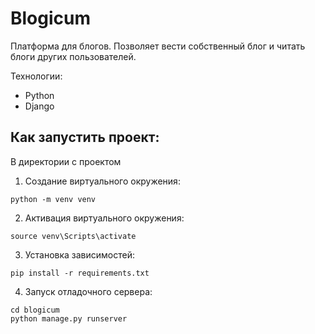 # Blogicum
Платформа для блогов.
Позволяет вести собственный блог и читать блоги других пользователей.

Технологии:
- Python
- Django
  
## Как запустить проект:
В директории с проектом
1. Создание виртуального окружения:
```
python -m venv venv
```
2. Активация виртуального окружения:
```
source venv\Scripts\activate  
```
3. Установка зависимостей:
```
pip install -r requirements.txt
```
4. Запуск отладочного сервера:
```
cd blogicum
python manage.py runserver
```
